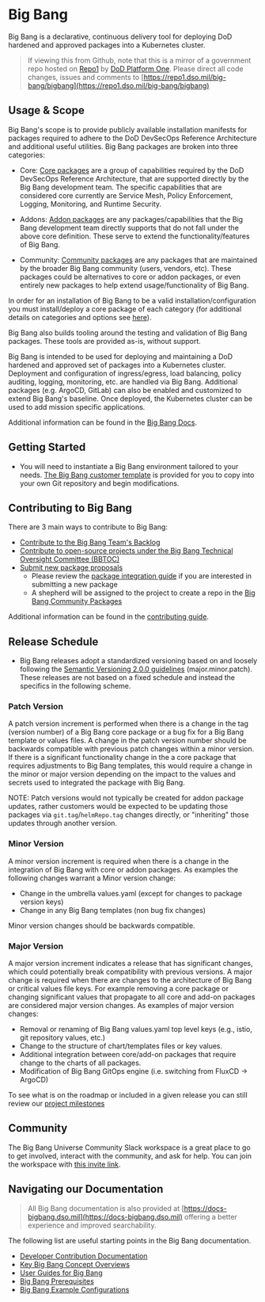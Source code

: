 # Big Bang

Big Bang is a declarative, continuous delivery tool for deploying DoD hardened and approved packages into a Kubernetes cluster.

> If viewing this from Github, note that this is a mirror of a government repo hosted on [Repo1](https://repo1.dso.mil/) by [DoD Platform One](http://p1.dso.mil/).  Please direct all code changes, issues and comments to [https://repo1.dso.mil/big-bang/bigbang](https://repo1.dso.mil/big-bang/bigbang)

## Usage & Scope

Big Bang's scope is to provide publicly available installation manifests for packages required to adhere to the DoD DevSecOps Reference Architecture and additional useful utilities. Big Bang packages are broken into three categories:

- Core: [Core packages](./docs/understanding-bigbang/package-architecture/README.md##Core) are a group of capabilities required by the DoD DevSecOps Reference Architecture, that are supported directly by the Big Bang development team. The specific capabilities that are considered core currently are Service Mesh, Policy Enforcement, Logging, Monitoring, and Runtime Security.

- Addons: [Addon packages](./docs/understanding-bigbang/package-architecture/README.md##Addons) are any packages/capabilities that the Big Bang development team directly supports that do not fall under the above core definition. These serve to extend the functionality/features of Big Bang.

- Community: [Community packages](https://repo1.dso.mil/big-bang/product/community) are any packages that are maintained by the broader Big Bang community (users, vendors, etc). These packages could be alternatives to core or addon packages, or even entirely new packages to help extend usage/functionality of Big Bang.

In order for an installation of Big Bang to be a valid installation/configuration you must install/deploy a core package of each category (for additional details on categories and options see [here](./docs/understanding-bigbang/package-architecture/README.md##Core)).

Big Bang also builds tooling around the testing and validation of Big Bang packages. These tools are provided as-is, without support.

Big Bang is intended to be used for deploying and maintaining a DoD hardened and approved set of packages into a Kubernetes cluster.  Deployment and configuration of ingress/egress, load balancing, policy auditing, logging, monitoring, etc. are handled via Big Bang.  Additional packages (e.g. ArgoCD, GitLab) can also be enabled and customized to extend Big Bang's baseline.  Once deployed, the Kubernetes cluster can be used to add mission specific applications.

Additional information can be found in the [Big Bang Docs](./docs/README.md).

## Getting Started

- You will need to instantiate a Big Bang environment tailored to your needs.  [The Big Bang customer template](https://repo1.dso.mil/big-bang/customers/template) is provided for you to copy into your own Git repository and begin modifications.

## Contributing to Big Bang

There are 3 main ways to contribute to Big Bang:

- [Contribute to the Big Bang Team's Backlog](https://repo1.dso.mil/big-bang/bigbang/-/issues)
- [Contribute to open-source projects under the Big Bang Technical Oversight Committee (BBTOC)](https://repo1.dso.mil/big-bang/product/bbtoc/-/blob/master/CONTRIBUTING.md)
- [Submit new package proposals](https://repo1.dso.mil/big-bang/product/bbtoc/-/issues/new?issue%5Bmilestone_id%5D=)
  - Please review the [package integration guide](./docs/developer/package-integration/README.md) if you are interested in submitting a new package
  - A shepherd will be assigned to the project to create a repo in the [Big Bang Community Packages](https://repo1.dso.mil/big-bang/product/community)

Additional information can be found in the [contributing guide](./CONTRIBUTING.md).

## Release Schedule

- Big Bang releases adopt a standardized versioning based on and loosely following the [Semantic Versioning 2.0.0 guidelines](https://semver.org/spec/v2.0.0.html) (major.minor.patch). These releases are not based on a fixed schedule and instead the specifics in the following scheme.

### Patch Version

A patch version increment is performed when there is a change in the tag (version number) of a Big Bang core package or a bug fix for a Big Bang template or values files. A change in the patch version number should be backwards compatible with previous patch changes within a minor version.  If there is a significant functionality change in the a core package that requires adjustments to Big Bang templates, this would require a change in the minor or major version depending on the impact to the values and secrets used to integrated the package with Big Bang.

NOTE: Patch versions would not typically be created for addon package updates, rather customers would be expected to be updating those packages via `git.tag`/`helmRepo.tag` changes directly, or "inheriting" those updates through another version.

### Minor Version

A minor version increment is required when there is a change in the integration of Big Bang with core or addon packages. As examples the following changes warrant a Minor version change:

- Change in the umbrella values.yaml (except for changes to package version keys)
- Change in any Big Bang templates (non bug fix changes)

Minor version changes should be backwards compatible.

### Major Version

A major version increment indicates a release that has significant changes, which could potentially break compatibility with previous versions. A major change is required when there are changes to the architecture of Big Bang or critical values file keys. For example removing a core package or changing significant values that propagate to all core and add-on packages are considered major version changes. As examples of major version changes:

- Removal or renaming of Big Bang values.yaml top level keys (e.g., istio, git repository values, etc.)
- Change to the structure of chart/templates files or key values.
- Additional integration between core/add-on packages that require change to the charts of all packages.
- Modification of Big Bang GitOps engine (i.e. switching from FluxCD -> ArgoCD)

To see what is on the roadmap or included in a given release you can still review our [project milestones](https://repo1.dso.mil/groups/big-bang/-/milestones)

## Community

The Big Bang Universe Community Slack workspace is a great place to go to get involved, interact with the community, and ask for help. You can join the workspace with [this invite link](https://join.slack.com/t/bigbanguniver-ft39451/shared_invite/zt-21zrvwacw-zoionTAz0UdzVbjnAFSnDw).

## Navigating our Documentation

> All Big Bang documentation is also provided at [https://docs-bigbang.dso.mil](https://docs-bigbang.dso.mil) offering a better experience and improved searchability.

The following list are useful starting points in the Big Bang documentation.

- [Developer Contribution Documentation](./docs/developer/README.md)
- [Key Big Bang Concept Overviews](./docs/understanding-bigbang/README.md)
- [User Guides for Big Bang](./docs/guides/README.md)
- [Big Bang Prerequisites](./docs/prerequisites/README.md)
- [Big Bang Example Configurations](https://repo1.dso.mil/big-bang/bigbang/-/tree/master/docs/assets/configs/example)
